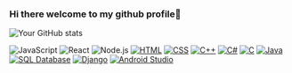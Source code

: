 ### Hi there welcome to my github profile👋


![Your GitHub stats](https://github-readme-stats.vercel.app/api?username=whoareyou0422&show_icons=true&theme=ambient_gradient)

![JavaScript](https://img.shields.io/badge/-JavaScript-F7DF1E?logo=javascript&logoColor=white&style=flat)
![React](https://img.shields.io/badge/-React-61DAFB?logo=react&logoColor=white&style=flat)
![Node.js](https://img.shields.io/badge/-Node.js-339933?logo=node.js&logoColor=white&style=flat)
[![HTML](https://img.shields.io/badge/-HTML-E34F26?logo=html5&logoColor=white&style=flat)](https://developer.mozilla.org/en-US/docs/Web/HTML)
[![CSS](https://img.shields.io/badge/-CSS-1572B6?logo=css3&logoColor=white&style=flat)](https://developer.mozilla.org/en-US/docs/Web/CSS)
[![C++](https://img.shields.io/badge/-C++-00599C?logo=c%2B%2B&logoColor=white&style=flat)](https://en.cppreference.com/)
[![C#](https://img.shields.io/badge/-C%23-239120?logo=c-sharp&logoColor=white&style=flat)](https://docs.microsoft.com/en-us/dotnet/csharp/)
[![C](https://img.shields.io/badge/-C-A8B9CC?logo=c&logoColor=white&style=flat)](https://en.cppreference.com/)
[![Java](https://img.shields.io/badge/-Java-007396?logo=java&logoColor=white&style=flat)](https://www.oracle.com/java/)
[![SQL Database](https://img.shields.io/badge/-SQL%20Database-4479A1?logo=postgresql&logoColor=white&style=flat)](https://www.postgresql.org/)
[![Django](https://img.shields.io/badge/-Django-092E20?logo=django&logoColor=white&style=flat)](https://www.djangoproject.com/)
[![Android Studio](https://img.shields.io/badge/-Android%20Studio-3DDC84?logo=android-studio&logoColor=white&style=flat)](https://developer.android.com/studio)

